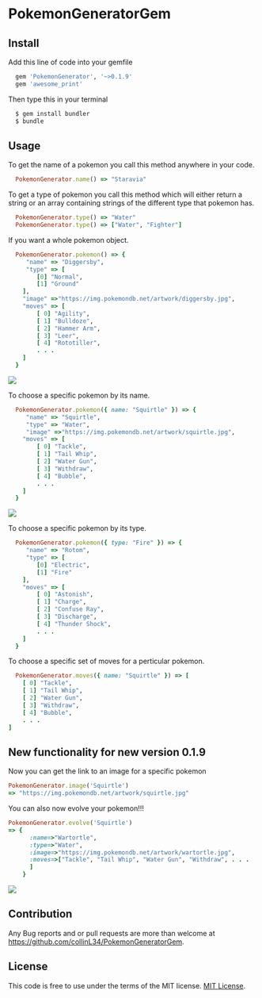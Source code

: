 # PokemonGeneratorGem

## Install

Add this line of code into your gemfile
```ruby
  gem 'PokemonGenerator', '~>0.1.9'
  gem 'awesome_print'
```
Then type this in your terminal
```ruby
  $ gem install bundler
  $ bundle
```
## Usage

To get the name of a pokemon you call this method anywhere in your code.
```ruby
  PokemonGenerator.name() => "Staravia"
```

To get a type of pokemon you call this method which will either return a string or an array containing strings of the different type that pokemon has.
```ruby 
  PokemonGenerator.type() => "Water"
  PokemonGenerator.type() => ["Water", "Fighter"]
```

If you want a whole pokemon object.
```ruby
  PokemonGenerator.pokemon() => {
     "name" => "Diggersby",
     "type" => [
        [0] "Normal",
        [1] "Ground"
    ],
    "image" =>"https://img.pokemondb.net/artwork/diggersby.jpg",
    "moves" => [
        [ 0] "Agility",
        [ 1] "Bulldoze",
        [ 2] "Hammer Arm",
        [ 3] "Leer",
        [ 4] "Rototiller",
        . . .
    ]
  }
```
<img src="https://img.pokemondb.net/artwork/diggersby.jpg"/>

To choose a specific pokemon by its name.

```ruby 
  PokemonGenerator.pokemon({ name: "Squirtle" }) => {
     "name" => "Squirtle",
     "type" => "Water",
     "image" =>"https://img.pokemondb.net/artwork/squirtle.jpg",
    "moves" => [
        [ 0] "Tackle",
        [ 1] "Tail Whip",
        [ 2] "Water Gun",
        [ 3] "Withdraw",
        [ 4] "Bubble",
        . . .
    ]
  }
```
<img src= "https://img.pokemondb.net/artwork/squirtle.jpg"/>

To choose a specific pokemon by its type.

```ruby 
  PokemonGenerator.pokemon({ type: "Fire" }) => {
     "name" => "Rotom",
     "type" => [
        [0] "Electric",
        [1] "Fire"
    ],
    "moves" => [
        [ 0] "Astonish",
        [ 1] "Charge",
        [ 2] "Confuse Ray",
        [ 3] "Discharge",
        [ 4] "Thunder Shock",
        . . .
    ]
  }
```

To choose a specific set of moves for a perticular pokemon.

```ruby 
  PokemonGenerator.moves({ name: "Squirtle" }) => [
    [ 0] "Tackle",
    [ 1] "Tail Whip",
    [ 2] "Water Gun",
    [ 3] "Withdraw",
    [ 4] "Bubble",
    . . .
]
```

## New functionality for new version 0.1.9

Now you can get the link to an image for a specific pokemon

```ruby
PokemonGenerator.image('Squirtle')
=> "https://img.pokemondb.net/artwork/squirtle.jpg"
```

You can also now evolve your pokemon!!!

```ruby
PokemonGenerator.evolve('Squirtle')
=> {
      :name=>"Wartortle",
      :type=>"Water", 
      :image=>"https://img.pokemondb.net/artwork/wartortle.jpg", 
      :moves=>["Tackle", "Tail Whip", "Water Gun", "Withdraw", . . .
      ]
    }
```

<img src= "https://img.pokemondb.net/artwork/wartortle.jpg"/>

## Contribution
  Any Bug reports and or pull requests are more than welcome at https://github.com/collinL34/PokemonGeneratorGem.
  
## License

  This code is free to use under the terms of the MIT license. [MIT License](http://opensource.org/licenses/MIT).

